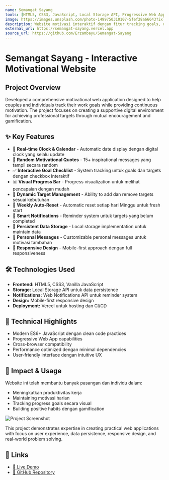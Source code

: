 ```yaml
---
name: Semangat Sayang
tools: [HTML5, CSS3, JavaScript, Local Storage API, Progressive Web App]
image: https://images.unsplash.com/photo-1499750310107-5fef28a66643?ixlib=rb-1.2.1&auto=format&fit=crop&w=800&q=70
description: Website motivasi interaktif dengan fitur tracking goals, quotes random, dan progress visualization untuk memberikan semangat dalam mencapai target pekerjaan.
external_url: https://semangat-sayang.vercel.app
source_url: https://github.com/Erzambayu/Semangat-Sayang
---
```


# Semangat Sayang - Interactive Motivational Website

## Project Overview

Developed a comprehensive motivational web application designed to help couples and individuals track their work goals while providing continuous motivation. The project focuses on creating a supportive digital environment for achieving professional targets through mutual encouragement and gamification.

## ✨ Key Features

- 📅 **Real-time Clock & Calendar** - Automatic date display dengan digital clock yang selalu update
- 💬 **Random Motivational Quotes** - 15+ inspirational messages yang tampil secara random
- ✅ **Interactive Goal Checklist** - System tracking untuk goals dan targets dengan checkbox interaktif
- 📊 **Visual Progress Bar** - Progress visualization untuk melihat pencapaian dengan mudah
- 📝 **Dynamic Target Management** - Ability to add dan remove targets sesuai kebutuhan
- 🔄 **Weekly Auto-Reset** - Automatic reset setiap hari Minggu untuk fresh start
- 🔔 **Smart Notifications** - Reminder system untuk targets yang belum completed
- 💾 **Persistent Data Storage** - Local storage implementation untuk maintain data
- 💌 **Personal Messages** - Customizable personal messages untuk motivasi tambahan
- 📱 **Responsive Design** - Mobile-first approach dengan full responsiveness

## 🛠️ Technologies Used

- **Frontend:** HTML5, CSS3, Vanilla JavaScript
- **Storage:** Local Storage API untuk data persistence
- **Notifications:** Web Notifications API untuk reminder system
- **Design:** Mobile-first responsive design
- **Deployment:** Vercel untuk hosting dan CI/CD

## 🎯 Technical Highlights

- Modern ES6+ JavaScript dengan clean code practices
- Progressive Web App capabilities
- Cross-browser compatibility
- Performance optimized dengan minimal dependencies
- User-friendly interface dengan intuitive UX

## 🌟 Impact & Usage

Website ini telah membantu banyak pasangan dan individu dalam:
- Meningkatkan produktivitas kerja
- Maintaining motivasi harian
- Tracking progress goals secara visual
- Building positive habits dengan gamification

![Project Screenshot](https://images.unsplash.com/photo-1450101499163-c8848c66ca85?ixlib=rb-1.2.1&auto=format&fit=crop&w=600&q=70)

This project demonstrates expertise in creating practical web applications with focus on user experience, data persistence, responsive design, and real-world problem solving.

## 🔗 Links

- [🚀 Live Demo](https://semangat-sayang.vercel.app)
- [📁 GitHub Repository](https://github.com/Erzambayu/Semangat-Sayang)

